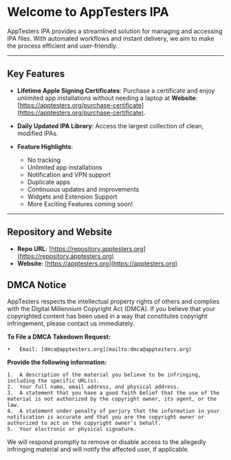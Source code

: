 # Welcome to AppTesters IPA

AppTesters IPA provides a streamlined solution for managing and accessing IPA files. With automated workflows and instant delivery, we aim to make the process efficient and user-friendly.

---

## Key Features

- **Lifetime Apple Signing Certificates**: Purchase a certificate and enjoy unlimited app installations without needing a laptop at **Website**: [https://apptesters.org/purchase-certificate](https://apptesters.org/purchase-certificate).
- **Daily Updated IPA Library**: Access the largest collection of clean, modified IPAs.
  
- **Feature Highlights**:
  - No tracking
  - Unlimited app installations
  - Notification and VPN support
  - Duplicate apps
  - Continuous updates and improvements
  - Widgets and Extension Support
  - More Exciting Features coming soon! 

---

## Repository and Website

- **Repo URL**: [https://repository.apptesters.org](https://repository.apptesters.org)
- **Website**: [https://apptesters.org](https://apptesters.org)

## DMCA Notice

AppTesters respects the intellectual property rights of others and complies with the Digital Millennium Copyright Act (DMCA). If you believe that your copyrighted content has been used in a way that constitutes copyright infringement, please contact us immediately.

**To File a DMCA Takedown Request:**

	•	Email: [dmca@apptesters.org](mailto:dmca@apptesters.org)
 **Provide the following information:**
 
	1.  A description of the material you believe to be infringing, including the specific URL(s).
	2.	Your full name, email address, and physical address.
	3.	A statement that you have a good faith belief that the use of the material is not authorized by the copyright owner, its agent, or the law.
	4.	A statement under penalty of perjury that the information in your notification is accurate and that you are the copyright owner or authorized to act on the copyright owner’s behalf.
	5.	Your electronic or physical signature.

We will respond promptly to remove or disable access to the allegedly infringing material and will notify the affected user, if applicable.
